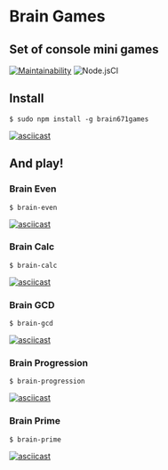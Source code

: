 # Brain Games
## Set of console mini games

[![Maintainability](https://api.codeclimate.com/v1/badges/a99a88d28ad37a79dbf6/maintainability)](https://codeclimate.com/github/codeclimate/codeclimate/maintainability)      ![Node.jsCI](https://github.com/vladalexeev-git/frontend-project-lvl1/workflows/Node.js%20CI/badge.svg)
## Install
`$ sudo npm install -g brain671games`

[![asciicast](https://asciinema.org/a/wbk6SsFX45kx54qv5kpvpLUf2.svg)](https://asciinema.org/a/wbk6SsFX45kx54qv5kpvpLUf2)
## And play!
### Brain Even 
`$ brain-even`

[![asciicast](https://asciinema.org/a/vWjaVU4IK2Y22eraU4n3i2Zck.svg)](https://asciinema.org/a/vWjaVU4IK2Y22eraU4n3i2Zck)
### Brain Calc
`$ brain-calc`

[![asciicast](https://asciinema.org/a/tminEJo5BEkmHjPGbIMYQvcVk.svg)](https://asciinema.org/a/tminEJo5BEkmHjPGbIMYQvcVk)
### Brain GCD
`$ brain-gcd`

[![asciicast](https://asciinema.org/a/MLRztcbw0OibWnyf2Js8dHXUY.svg)](https://asciinema.org/a/MLRztcbw0OibWnyf2Js8dHXUY)
### Brain Progression
`$ brain-progression`

[![asciicast](https://asciinema.org/a/4JMASMjZd8DavtjhSKFQHRL0A.svg)](https://asciinema.org/a/4JMASMjZd8DavtjhSKFQHRL0A)
### Brain Prime
`$ brain-prime`

[![asciicast](https://asciinema.org/a/A97QqMzrXZw32Gi5AVOzgGKN8.svg)](https://asciinema.org/a/A97QqMzrXZw32Gi5AVOzgGKN8)
